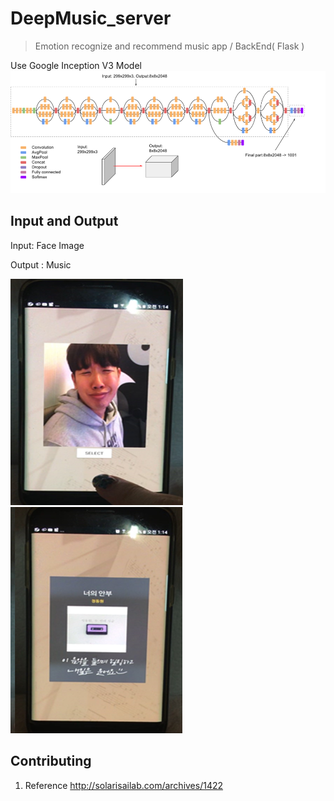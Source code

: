 # DeepMusic_server
> Emotion recognize and recommend music app / BackEnd( Flask )


Use Google Inception V3 Model
![APP](./inception_v3.png)


## Input   and     Output
Input: Face Image   

Output : Music    

![APP](./sad.png)               ![APP](./result.png)


## Contributing

1. Reference http://solarisailab.com/archives/1422

